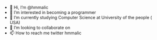 - 👋 Hi, I’m @hmmalic
- 👀 I’m interested in becoming a programmer
- 🌱 I’m currently studying Computer Science at University of the people ( USA)
- 💞️ I’m looking to collaborate on 
- 📫 How to reach me twitter hmmalic

<!---
hmmalic/hmmalic is a ✨ special ✨ repository because its `README.md` (this file) appears on your GitHub profile.
You can click the Preview link to take a look at your changes.
--->

